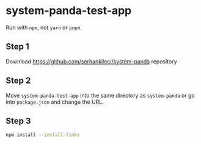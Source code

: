 # system-panda-test-app

Run with `npm`, not `yarn` or `pnpm`.

## Step 1
Download https://github.com/serhankileci/system-panda repository

## Step 2

Move `system-panda-test-app` into the same directory as `system-panda` or go into `package.json` and change the URL.

## Step 3

```bash
npm install --install-links
```
